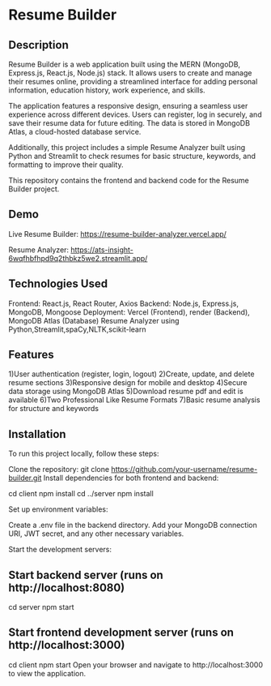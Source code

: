 # Resume Builder

## Description
Resume Builder is a web application built using the MERN (MongoDB, Express.js, React.js, Node.js) stack. It allows users to create and manage their resumes online, providing a streamlined interface for adding personal information, education history, work experience, and skills.

The application features a responsive design, ensuring a seamless user experience across different devices. Users can register, log in securely, and save their resume data for future editing. The data is stored in MongoDB Atlas, a cloud-hosted database service.

Additionally, this project includes a simple Resume Analyzer built using Python and Streamlit to check resumes for basic structure, keywords, and formatting to improve their quality.

This repository contains the frontend and backend code for the Resume Builder project.

## Demo
Live Resume Builder: https://resume-builder-analyzer.vercel.app/

Resume Analyzer: https://ats-insight-6wqfhbfhpd9q2thbkz5we2.streamlit.app/



## Technologies Used
  Frontend: React.js, React Router, Axios
  Backend: Node.js, Express.js, MongoDB, Mongoose
  Deployment: Vercel (Frontend), render (Backend), MongoDB Atlas (Database)
  Resume Analyzer using Python,Streamlit,spaCy,NLTK,scikit-learn

## Features
  1)User authentication (register, login, logout)
  2)Create, update, and delete resume sections
  3)Responsive design for mobile and desktop
  4)Secure data storage using MongoDB Atlas
  5)Download resume pdf and edit is available
  6)Two Professional Like Resume Formats
  7)Basic resume analysis for structure and keywords

## Installation
To run this project locally, follow these steps:

Clone the repository:
  git clone https://github.com/your-username/resume-builder.git
  Install dependencies for both frontend and backend:

cd client
npm install
cd ../server
npm install

Set up environment variables:

Create a .env file in the backend directory.
Add your MongoDB connection URI, JWT secret, and any other necessary variables.

Start the development servers:
## Start backend server (runs on http://localhost:8080)
cd server
npm start

## Start frontend development server (runs on http://localhost:3000)
cd client
npm start
Open your browser and navigate to http://localhost:3000 to view the application.
